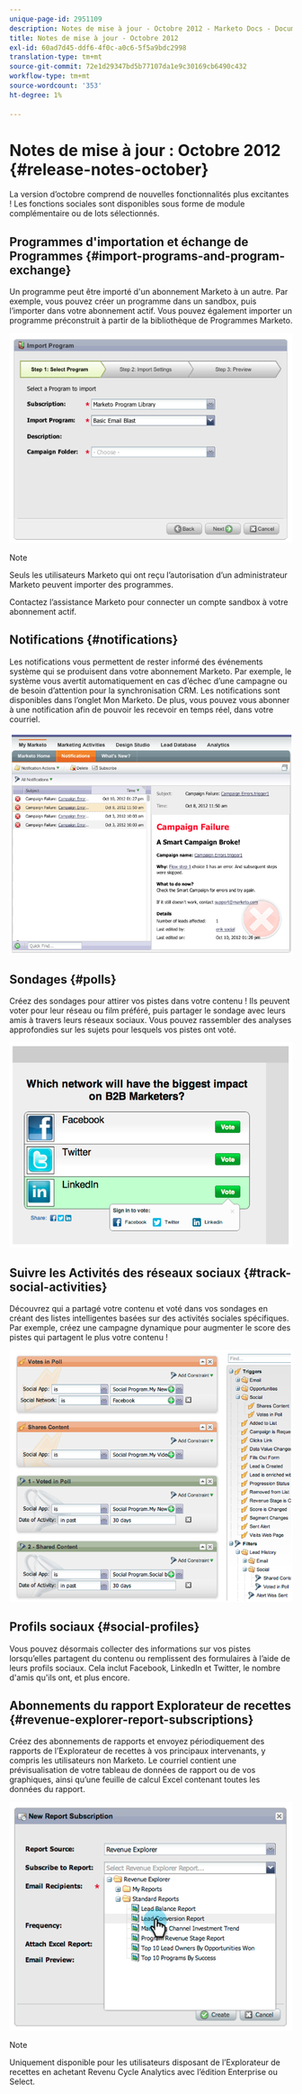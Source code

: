 ```yaml
---
unique-page-id: 2951109
description: Notes de mise à jour - Octobre 2012 - Marketo Docs - Documentation du produit
title: Notes de mise à jour - Octobre 2012
exl-id: 60ad7d45-ddf6-4f0c-a0c6-5f5a9bdc2998
translation-type: tm+mt
source-git-commit: 72e1d29347bd5b77107da1e9c30169cb6490c432
workflow-type: tm+mt
source-wordcount: '353'
ht-degree: 1%

---
```


# Notes de mise à jour : Octobre 2012 {#release-notes-october}

La version d’octobre comprend de nouvelles fonctionnalités plus excitantes ! Les fonctions sociales sont disponibles sous forme de module complémentaire ou de lots sélectionnés.

## Programmes d&#39;importation et échange de Programmes {#import-programs-and-program-exchange}

Un programme peut être importé d&#39;un abonnement Marketo à un autre. Par exemple, vous pouvez créer un programme dans un sandbox, puis l’importer dans votre abonnement actif. Vous pouvez également importer un programme préconstruit à partir de la bibliothèque de Programmes Marketo.

![](assets/image2014-9-23-10-3a46-3a42.png)

>[!NOTE]
>
>Seuls les utilisateurs Marketo qui ont reçu l’autorisation d’un administrateur Marketo peuvent importer des programmes.
>
>Contactez l’assistance Marketo pour connecter un compte sandbox à votre abonnement actif.

## Notifications {#notifications}

Les notifications vous permettent de rester informé des événements système qui se produisent dans votre abonnement Marketo. Par exemple, le système vous avertit automatiquement en cas d’échec d’une campagne ou de besoin d’attention pour la synchronisation CRM. Les notifications sont disponibles dans l’onglet Mon Marketo. De plus, vous pouvez vous abonner à une notification afin de pouvoir les recevoir en temps réel, dans votre courriel.

![](assets/image2014-9-23-10-3a46-3a53.png)

## Sondages {#polls}

Créez des sondages pour attirer vos pistes dans votre contenu ! Ils peuvent voter pour leur réseau ou film préféré, puis partager le sondage avec leurs amis à travers leurs réseaux sociaux. Vous pouvez rassembler des analyses approfondies sur les sujets pour lesquels vos pistes ont voté.

![](assets/image2014-9-23-10-3a47-3a6.png)

## Suivre les Activités des réseaux sociaux {#track-social-activities}

Découvrez qui a partagé votre contenu et voté dans vos sondages en créant des listes intelligentes basées sur des activités sociales spécifiques. Par exemple, créez une campagne dynamique pour augmenter le score des pistes qui partagent le plus votre contenu !

![](assets/image2014-9-23-10-3a47-3a20.png)

## Profils sociaux {#social-profiles}

Vous pouvez désormais collecter des informations sur vos pistes lorsqu’elles partagent du contenu ou remplissent des formulaires à l’aide de leurs profils sociaux. Cela inclut Facebook, LinkedIn et Twitter, le nombre d&#39;amis qu&#39;ils ont, et plus encore.

## Abonnements du rapport Explorateur de recettes {#revenue-explorer-report-subscriptions}

Créez des abonnements de rapports et envoyez périodiquement des rapports de l’Explorateur de recettes à vos principaux intervenants, y compris les utilisateurs non Marketo. Le courriel contient une prévisualisation de votre tableau de données de rapport ou de vos graphiques, ainsi qu’une feuille de calcul Excel contenant toutes les données du rapport.

![](assets/image2014-9-23-10-3a47-3a33.png)

>[!NOTE]
>
>Uniquement disponible pour les utilisateurs disposant de l’Explorateur de recettes en achetant Revenu Cycle Analytics avec l’édition Enterprise ou Select.
